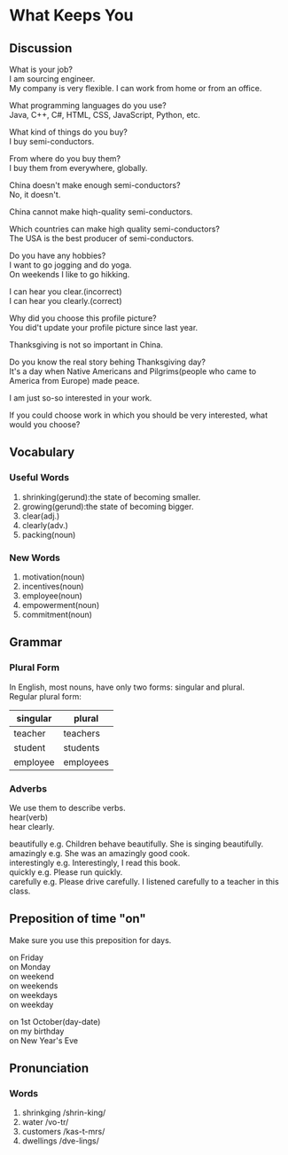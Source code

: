 # What Keeps You
## Discussion
What is your job?  
I am sourcing engineer.  
My company is very flexible. I can work from home or from an office.  

What programming languages do you use?  
Java, C++, C#, HTML, CSS, JavaScript, Python, etc.  

What kind of things do you buy?  
I buy semi-conductors.  

From where do you buy them?  
I buy them from everywhere, globally.  

China doesn't make enough semi-conductors?  
No, it doesn't.  

China cannot make hiqh-quality semi-conductors.   

Which countries can make high quality semi-conductors?  
The USA is the best producer of semi-conductors.  

Do you have any hobbies?  
I want to go jogging and do yoga.  
On weekends I like to go hikking.  

I can hear you clear.(incorrect)  
I can hear you clearly.(correct)  

Why did you choose this profile picture?  
You did't update your profile picture since last year.  

Thanksgiving is not so important in China.  

Do you know the real story behing Thanksgiving day?   
It's a day when Native Americans and Pilgrims(people who came to America from Europe) made peace.  

I am just so-so interested in your work.  

If you could choose work in which you should be very interested, what would you choose?  


## Vocabulary
### Useful Words
1. shrinking(gerund):the state of becoming smaller.
1. growing(gerund):the state of becoming bigger.
1. clear(adj.)
1. clearly(adv.)
1. packing(noun)

### New Words
1. motivation(noun)
1. incentives(noun)
1. employee(noun)
1. empowerment(noun)
1. commitment(noun)

## Grammar
### Plural Form
In English, most nouns, have only two forms: singular and plural.  
Regular plural form:

| singular | plural
| --- | ---
| teacher | teachers
| student | students
| employee | employees
### Adverbs
We use them to describe verbs.  
hear(verb)  
hear clearly.  

beautifully e.g. Children behave beautifully.  She is singing beautifully.  
amazingly e.g. She was an amazingly good cook.  
interestingly e.g. Interestingly, I read this book.   
quickly e.g. Please run quickly.  
carefully e.g. Please drive carefully. I listened carefully to a teacher in this class.    

## Preposition of time "on"
Make sure you use this preposition for days.  

on Friday  
on Monday  
on weekend  
on weekends  
on weekdays   
on weekday  

on 1st October(day-date)  
on my birthday  
on New Year's Eve  

## Pronunciation
### Words
1. shrinkging /shrin-king/
1. water /vo-tr/
1. customers /kas-t-mrs/
1. dwellings /dve-lings/

